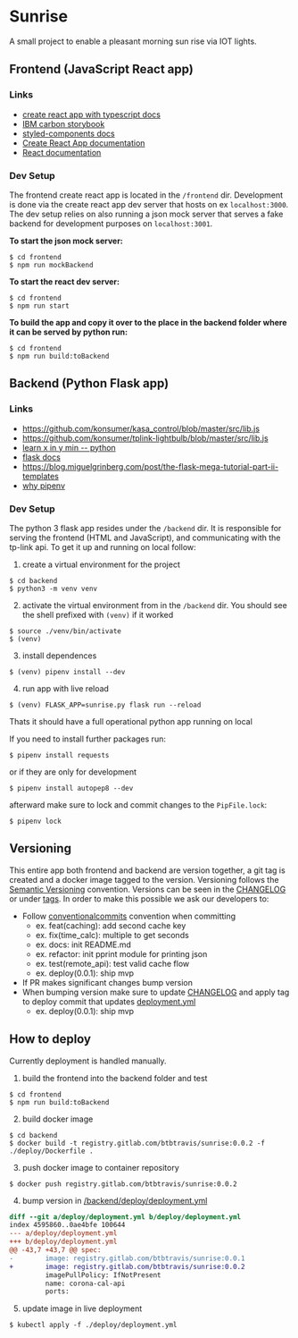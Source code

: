 # Sunrise

A small project to enable a pleasant morning sun rise via IOT lights.

## Frontend (JavaScript React app)

### Links

- [create react app with typescript docs](https://create-react-app.dev/docs/adding-typescript)
- [IBM carbon storybook](https://react.carbondesignsystem.com/?path=/story/radiobutton--default)
- [styled-components docs](https://styled-components.com/docs/)
- [Create React App documentation](https://facebook.github.io/create-react-app/docs/getting-started)
- [React documentation](https://reactjs.org/)

### Dev Setup

The frontend create react app is located in the `/frontend` dir. Development is done via the create
react app dev server that hosts on ex `localhost:3000`. The dev setup relies on also running a json
mock server that serves a fake backend for development purposes on `localhost:3001`.

**To start the json mock server:**
```script
$ cd frontend
$ npm run mockBackend
```

**To start the react dev server:**
```script
$ cd frontend
$ npm run start
```

**To build the app and copy it over to the place in the backend folder where it can be served by python run:**
```script
$ cd frontend
$ npm run build:toBackend
```

## Backend (Python Flask app)

### Links

- https://github.com/konsumer/kasa_control/blob/master/src/lib.js
- https://github.com/konsumer/tplink-lightbulb/blob/master/src/lib.js
- [learn x in y min -- python](https://learnxinyminutes.com/docs/python/)
- [flask docs](https://flask.palletsprojects.com/en/1.1.x)
- https://blog.miguelgrinberg.com/post/the-flask-mega-tutorial-part-ii-templates
- [why pipenv](https://realpython.com/pipenv-guide/#problems-that-pipenv-solves)

### Dev Setup

The python 3 flask app resides under the `/backend` dir. It is responsible for serving the frontend
(HTML and JavaScript), and communicating with the tp-link api. To get it up and running on local
follow:

1. create a virtual environment for the project
```shell
$ cd backend
$ python3 -m venv venv
```

2. activate the virtual environment from in the `/backend` dir. You should see the shell prefixed with `(venv)` if it worked
```shell
$ source ./venv/bin/activate
$ (venv)
```

3. install dependences
```shell
$ (venv) pipenv install --dev
```

4. run app with live reload
```shell
$ (venv) FLASK_APP=sunrise.py flask run --reload
```

Thats it should have a full operational python app running on local

If you need to install further packages run:

```shell
$ pipenv install requests
```

or if they are only for development


```shell
$ pipenv install autopep8 --dev
```

afterward make sure to lock and commit changes to the `PipFile.lock`:

```shell
$ pipenv lock
```

## Versioning

This entire app both frontend and backend are version together, a git tag is created and a docker
image tagged to the version. Versioning follows the [Semantic
Versioning](https://semver.org) convention.  Versions can be seen in the [CHANGELOG](CHANGELOG.md)
or under [tags](https://gitlab.com/BTBTravis/sunrise/-/tags). In order to make this possible we
ask our developers to:

- Follow [conventionalcommits](https://www.conventionalcommits.org/) convention when committing
    - ex. feat(caching): add second cache key
    - ex. fix(time_calc): multiple to get seconds
    - ex. docs: init README.md
    - ex. refactor: init pprint module for printing json
    - ex. test(remote_api): test valid cache flow
    - ex. deploy(0.0.1): ship mvp
- If PR makes significant changes bump version
- When bumping version make sure to update [CHANGELOG](CHANGELOG.md) and apply tag to deploy commit that updates [deployment.yml](deploy/deployment.yml)
    - ex. deploy(0.0.1): ship mvp


## How to deploy

Currently deployment is handled manually.

1. build the frontend into the backend folder and test
```script
$ cd frontend
$ npm run build:toBackend
```

2. build docker image
```shell
$ cd backend
$ docker build -t registry.gitlab.com/btbtravis/sunrise:0.0.2 -f ./deploy/Dockerfile .
```

3. push docker image to container repository
```shell
$ docker push registry.gitlab.com/btbtravis/sunrise:0.0.2
```

4. bump version in [/backend/deploy/deployment.yml](backend/deploy/deployment.yml)
```diff
diff --git a/deploy/deployment.yml b/deploy/deployment.yml
index 4595860..0ae4bfe 100644
--- a/deploy/deployment.yml
+++ b/deploy/deployment.yml
@@ -43,7 +43,7 @@ spec:
-        image: registry.gitlab.com/btbtravis/sunrise:0.0.1
+        image: registry.gitlab.com/btbtravis/sunrise:0.0.2
         imagePullPolicy: IfNotPresent
         name: corona-cal-api
         ports:
```

5. update image in live deployment
```shell
$ kubectl apply -f ./deploy/deployment.yml
```
